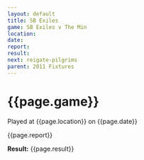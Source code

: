 ```yaml
---
layout: default
title: SB Exiles
game: SB Exiles v The Min
location: 
date: 
report: 
result:  
next: reigate-pilgrims
parent: 2011 Fixtures
---
```


# {{page.game}}

Played at {{page.location}} on {{page.date}}

{{page.report}}

**Result:** {{page.result}}
